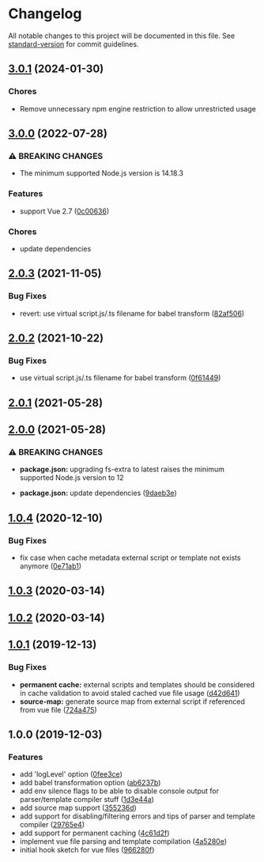 # Changelog

All notable changes to this project will be documented in this file. See [standard-version](https://github.com/conventional-changelog/standard-version) for commit guidelines.

## [3.0.1](https://github.com/prepair/require-extension-vue/compare/v3.0.0...v3.0.1) (2024-01-30)

### Chores

* Remove unnecessary npm engine restriction to allow unrestricted usage

## [3.0.0](https://github.com/prepair/require-extension-vue/compare/v2.0.3...v3.0.0) (2022-07-28)

### ⚠ BREAKING CHANGES

* The minimum supported Node.js version is 14.18.3

### Features

* support Vue 2.7 ([0c00636](https://github.com/prepair/require-extension-vue/commit/0c00636ab7742578501c579b3d9ba95771c99584))

### Chores

* update dependencies

## [2.0.3](https://github.com/prepair/require-extension-vue/compare/v2.0.2...v2.0.3) (2021-11-05)

### Bug Fixes

* revert: use virtual script.js/.ts filename for babel transform ([82af506](https://github.com/prepair/require-extension-vue/commit/82af506ff710c0d3fa63f68789f101c7ca1ad03a))

## [2.0.2](https://github.com/prepair/require-extension-vue/compare/v2.0.1...v2.0.2) (2021-10-22)

### Bug Fixes

* use virtual script.js/.ts filename for babel transform ([0f61449](https://github.com/prepair/require-extension-vue/commit/0f614499308db04effa0b6ad3cb80ed401ff7a14))

## [2.0.1](https://github.com/prepair/require-extension-vue/compare/v2.0.0...v2.0.1) (2021-05-28)

## [2.0.0](https://github.com/prepair/require-extension-vue/compare/v1.0.4...v2.0.0) (2021-05-28)

### ⚠ BREAKING CHANGES

* **package.json:** upgrading fs-extra to latest raises the minimum
supported Node.js version to 12

* **package.json:** update dependencies ([9daeb3e](https://github.com/prepair/require-extension-vue/commit/9daeb3e0a84513982ffef9491122b4f24e4a1cad))

## [1.0.4](https://github.com/prepair/require-extension-vue/compare/v1.0.3...v1.0.4) (2020-12-10)

### Bug Fixes

* fix case when cache metadata external script or template not exists anymore ([0e71ab1](https://github.com/prepair/require-extension-vue/commit/0e71ab10bd1ee67907605595333da9384a583cf7))

## [1.0.3](https://github.com/prepair/require-extension-vue/compare/v1.0.2...v1.0.3) (2020-03-14)

## [1.0.2](https://github.com/prepair/require-extension-vue/compare/v1.0.1...v1.0.2) (2020-03-14)

## [1.0.1](https://github.com/prepair/require-extension-vue/compare/v1.0.0...v1.0.1) (2019-12-13)

### Bug Fixes

* **permanent cache:** external scripts and templates should be considered in cache validation to avoid staled cached vue file usage ([d42d641](https://github.com/prepair/require-extension-vue/commit/d42d64189f818fce95c6d3525b35f764f66a8211))
* **source-map:** generate source map from external script if referenced from vue file ([724a475](https://github.com/prepair/require-extension-vue/commit/724a475d730d1ef5ea87cbb012333639b648809e))

## 1.0.0 (2019-12-03)

### Features

* add 'logLevel' option ([0fee3ce](https://github.com/prepair/require-extension-vue/commit/0fee3ced669f0f4fcbc54341c97cc078963954fa))
* add babel transformation option ([ab6237b](https://github.com/prepair/require-extension-vue/commit/ab6237bc371305aacb0e38ccfd04f52dacd4a462))
* add env silence flags to be able to disable console output for parser/template compiler stuff ([1d3e44a](https://github.com/prepair/require-extension-vue/commit/1d3e44ac26c1e9ca17f49b7222c503b365b765d9))
* add source map support ([355236d](https://github.com/prepair/require-extension-vue/commit/355236d081a8c7d0becf2b903e6f326aed037843))
* add support for disabling/filtering errors and tips of parser and template compiler ([29765e4](https://github.com/prepair/require-extension-vue/commit/29765e445f4d1f2e06f8af14674d3d7518a95cb0))
* add support for permanent caching ([4c61d2f](https://github.com/prepair/require-extension-vue/commit/4c61d2f2f6248c67a14dad27d652220c16783ff1))
* implement vue file parsing and template compilation ([4a5280e](https://github.com/prepair/require-extension-vue/commit/4a5280e1f152627ce8727a2dd43ce7d148360323))
* initial hook sketch for vue files ([966280f](https://github.com/prepair/require-extension-vue/commit/966280f13efd461a0bd0b69c70e869f8c8914440))
